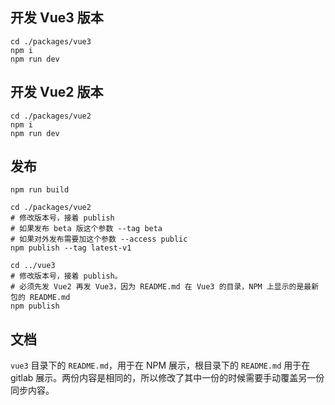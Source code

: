 ## 开发 Vue3 版本
```shell
cd ./packages/vue3
npm i
npm run dev
```

## 开发 Vue2 版本
```shell
cd ./packages/vue2
npm i
npm run dev
```

## 发布

```shell
npm run build

cd ./packages/vue2
# 修改版本号，接着 publish
# 如果发布 beta 版这个参数 --tag beta
# 如果对外发布需要加这个参数 --access public
npm publish --tag latest-v1

cd ../vue3
# 修改版本号，接着 publish。
# 必须先发 Vue2 再发 Vue3，因为 README.md 在 Vue3 的目录，NPM 上显示的是最新包的 README.md
npm publish
```

## 文档
`vue3` 目录下的 `README.md`，用于在 NPM 展示，根目录下的 `README.md` 用于在 gitlab 展示。两份内容是相同的，所以修改了其中一份的时候需要手动覆盖另一份同步内容。
